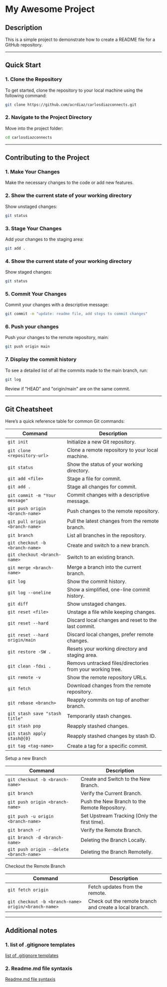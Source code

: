 # My Awesome Project

## Description
This is a simple project to demonstrate how to create a README file for a GitHub repository.

---

## Quick Start

### 1. Clone the Repository
To get started, clone the repository to your local machine using the following command:

```bash
git clone https://github.com/acrdiaz/carlosdiazconnects.git
```
### 2. Navigate to the Project Directory
Move into the project folder:

```bash
cd carlosdiazconnects
```

---

## Contributing to the Project

### 1. Make Your Changes
Make the necessary changes to the code or add new features.

### 2. Show the current state of your working directory
Show unstaged changes:

```bash
git status
```

### 3. Stage Your Changes
Add your changes to the staging area:

```bash
git add .
```

### 4. Show the current state of your working directory
Show staged changes:

```bash
git status
```

### 5. Commit Your Changes
Commit your changes with a descriptive message:

```bash
git commit -m "update: readme file, add steps to commit changes"
```

### 6. Push your changes
Push your changes to the remote repository, main:

```bash
git push origin main
```

### 7. Display the commit history
To see a detailed list of all the commits made to the main branch, run:

```bash
git log
```

Review if "HEAD" and "origin/main" are on the same commit.

---

## Git Cheatsheet

Here’s a quick reference table for common Git commands:

| Command                          | Description                                      |
|----------------------------------|--------------------------------------------------|
| `git init`                       | Initialize a new Git repository.                |
| `git clone <repository-url>`     | Clone a remote repository to your local machine.|
| `git status`                     | Show the status of your working directory.      |
| `git add <file>`                 | Stage a file for commit.                        |
| `git add .`                      | Stage all changes for commit.                   |
| `git commit -m "Your message"`   | Commit changes with a descriptive message.      |
| `git push origin <branch-name>`  | Push changes to the remote repository.          |
| `git pull origin <branch-name>`  | Pull the latest changes from the remote branch. |
| `git branch`                     | List all branches in the repository.            |
| `git checkout -b <branch-name>`  | Create and switch to a new branch.              |
| `git checkout <branch-name>`     | Switch to an existing branch.                   |
| `git merge <branch-name>`        | Merge a branch into the current branch.         |
| `git log`                        | Show the commit history.                        |
| `git log --oneline`              | Show a simplified, one-line commit history.     |
| `git diff`                       | Show unstaged changes.                          |
| `git reset <file>`               | Unstage a file while keeping changes.           |
| `git reset --hard`               | Discard local changes and reset to the last commit. |
|`git reset --hard origin/main`    | Discard local changes, prefer remote changes.   |
|`git restore -SW .`               | Resets your working directory and staging area. |
|`git clean -fdxi .`               | Removs untracked files/directories from your working tree. |
| `git remote -v`                  | Show the remote repository URLs.                |
| `git fetch`                      | Download changes from the remote repository.    |
| `git rebase <branch>`            | Reapply commits on top of another branch.       |
| `git stash save "stash title"`   | Temporarily stash changes.                      |
| `git stash pop`                  | Reapply stashed changes.                        |
| `git stash apply stash@{0}`      | Reapply stashed changes by stash ID.            |
| `git tag <tag-name>`             | Create a tag for a specific commit.             |

Setup a new Branch

| Command                          | Description                                      |
|----------------------------------|--------------------------------------------------|
| `git checkout -b <branch-name>`  | Create and Switch to the New Branch.             |
| `git branch`                     | Verify the Current Branch.                       |
| `git push origin <branch-name>`  | Push the New Branch to the Remote Repository.    |
| `git push -u origin <branch-name>`| Set Upstream Tracking (Only the first time).    |
| `git branch -r`                  | Verify the Remote Branch.                        |
| `git branch -d <branch-name>`    | Deleting the Branch Locally.                     |
| `git push origin --delete <branch-name>`| Deleting the Branch Remotelly.            |

Checkout the Remote Branch

| Command                          | Description                                      |
|----------------------------------|--------------------------------------------------|
| `git fetch origin`  | Fetch updates from the remote.                                |
| `git checkout -b <branch-name> origin/<branch-name>`| Check out the remote branch and create a local branch.    |

---

## Additional notes

### 1. list of .gitignore templates
[list of .gitignore templates](https://github.com/github/gitignore/blob/main/VisualStudio.gitignore)

### 2. Readme.md file syntaxis
[Readme.md file syntaxis](https://docs.github.com/es/get-started/writing-on-github/getting-started-with-writing-and-formatting-on-github/basic-writing-and-formatting-syntax)

